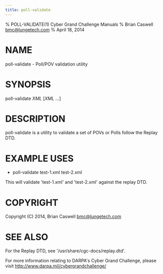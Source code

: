 ```yaml
---
title: poll-validate
---
```

% POLL-VALIDATE(1) Cyber Grand Challenge Manuals
% Brian Caswell <bmc@lungetech.com>
% April 18, 2014

# NAME

poll-validate - Poll/POV validation utility

# SYNOPSIS

poll-validate *XML* [*XML* ...]

# DESCRIPTION

poll-validate is a utility to validate a set of POVs or Polls follow the Replay DTD.

# EXAMPLE USES

* poll-validate test-1.xml test-2.xml

This will validate 'test-1.xml' and 'test-2.xml' against the replay DTD.

# COPYRIGHT

Copyright (C) 2014, Brian Caswell <bmc@lungetech.com>

# SEE ALSO

For the Replay DTD, see '/usr/share/cgc-docs/replay.dtd'.

For more information relating to DARPA's Cyber Grand Challenge, please visit <http://www.darpa.mil/cybergrandchallenge/>
